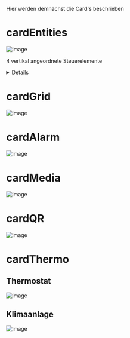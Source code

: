 Hier werden demnächst die Card's beschrieben

# cardEntities
![image](https://user-images.githubusercontent.com/102996011/190120141-13da0024-261d-4cd9-a104-13416c224004.png)

4 vertikal angeordnete Steuerelemente

<details>
`var Sprechender_Seitenname: PageEntities =`
`{`
    `"type": "cardEntities",`
    `"heading": "Deine Überschrift",`
    `"useColor": true,`
    `"subPage": false,`
    `"parent": undefined,`
    `"items": [`
        `<PageItem>{ id: "Dein_Erstellter_Alias_1", Weitere Parameter siehe Alias Definition },`
        `<PageItem>{ id: "Dein_Erstellter_Alias_2", Weitere Parameter siehe Alias Definition },`
        `<PageItem>{ id: "Dein_Erstellter_Alias_3", Weitere Parameter siehe Alias Definition },`
        `<PageItem>{ id: "Dein_Erstellter_Alias_4", Weitere Parameter siehe Alias Definition }`
    `]`
`};`
</details>

# cardGrid
![image](https://user-images.githubusercontent.com/102996011/190120023-c9e0477c-0d06-4484-af27-be2f6fe810d3.png)

# cardAlarm
![image](https://user-images.githubusercontent.com/102996011/190120272-82c6b418-c9dc-4338-a0a3-53da8bec0bac.png)

# cardMedia
![image](https://user-images.githubusercontent.com/102996011/190122037-00514a10-513f-42a6-b81b-fd57c0ea3381.png)

# cardQR
![image](https://user-images.githubusercontent.com/102996011/190121115-436dc34d-3a89-4809-a3c6-2c6132938fd1.png)

# cardThermo
## Thermostat
![image](https://user-images.githubusercontent.com/102996011/190120470-f0b84f87-dc46-4cf2-8e08-598331168aab.png)

## Klimaanlage
![image](https://user-images.githubusercontent.com/102996011/190120711-59097159-847e-49d7-9545-a460dc271d13.png)

